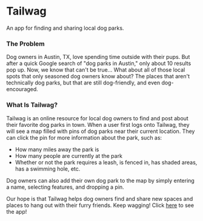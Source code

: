 # Tailwag
An app for finding and sharing local dog parks.

### The Problem
Dog owners in Austin, TX, love spending time outside with their pups. But after a quick Google search of "dog parks in Austin," only about 10 results pop up. Now, we know that can't be true... What about all of those local spots that only seasoned dog owners know about? The places that aren't technically dog parks, but that are still dog-friendly, and even dog-encouraged.

### What Is Tailwag?
Tailwag is an online resource for local dog owners to find and post about their favorite dog parks in town. When a user first logs onto Tailwag, they will see a map filled with pins of dog parks near their current location. They can click the pin for more information about the park, such as:
* How many miles away the park is
* How many people are currently at the park
* Whether or not the park requires a leash, is fenced in, has shaded areas, has a swimming hole, etc.

Dog owners can also add their own dog park to the map by simply entering a name, selecting features, and dropping a pin.

Our hope is that Tailwag helps dog owners find and share new spaces and places to hang out with their furry friends. Keep wagging! Click [here](https://carmcollins.github.io/ProjectOne/) to see the app!
